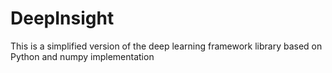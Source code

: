# DeepInsight
This is a simplified version of the deep learning framework library based on Python and numpy implementation
